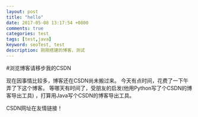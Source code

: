```yaml
---
layout: post
title: "hello"
date: 2017-05-08 13:17:54 +0800
comments: true
categories: test
tags: [test,java]
keyword: seoTest, test
description: 刚刚搭建的博客，测试
---
```

#浏览博客请移步我的CSDN

现在因事情比较多，博客还在CSDN尚未搬过来。
今天有点时间，花费了一下午弄了下这个博客。
等哪天有时间了，受朋友的启发(他用Python写了个CSDN的博客导出工具)
，打算用Java写个CSDN的博客导出工具。

<!--more-->

CSDN网址在友情链接！